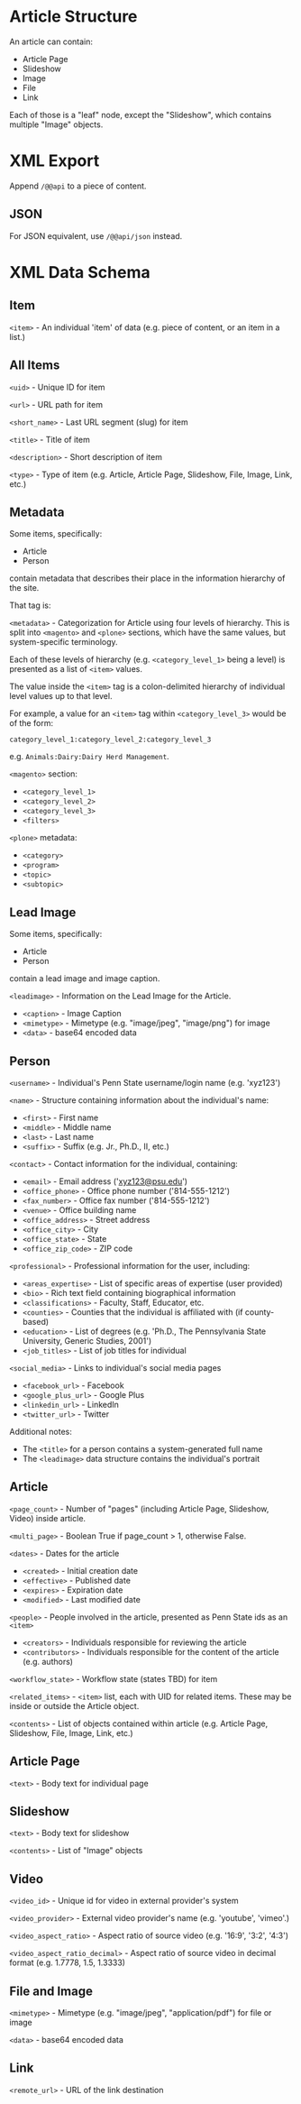 
Article Structure
=================

An article can contain:

   * Article Page
   * Slideshow
   * Image
   * File
   * Link

Each of those is a "leaf" node, except the "Slideshow", which contains multiple "Image" objects.

XML Export
==========

Append `/@@api` to a piece of content.

JSON
----
For JSON equivalent, use `/@@api/json` instead.

XML Data Schema
===============

Item
----
`<item>` - An individual 'item' of data (e.g. piece of content, or an item in a list.)

All Items
---------
`<uid>` - Unique ID for item

`<url>` - URL path for item

`<short_name>` - Last URL segment (slug) for item

`<title>` - Title of item

`<description>` - Short description of item

`<type>` - Type of item (e.g. Article, Article Page, Slideshow, File, Image, Link, etc.)

Metadata
-------------

Some items, specifically:

 * Article
 * Person
 
contain metadata that describes their place in the information hierarchy of the site.

That tag is:

`<metadata>` - Categorization for Article using four levels of hierarchy. This is split into `<magento>` and `<plone>` sections, which have the same values, but system-specific terminology.  

Each of these levels of hierarchy (e.g. `<category_level_1>` being a level) is presented as a list of `<item>` values.

The value inside the `<item>` tag is a colon-delimited hierarchy of individual level values up to that level. 

For example, a value for an `<item>` tag within `<category_level_3>` would be of the form:

`category_level_1:category_level_2:category_level_3`

e.g. `Animals:Dairy:Dairy Herd Management`.

`<magento>` section:

 * `<category_level_1>`
 * `<category_level_2>`
 * `<category_level_3>`
 * `<filters>`

`<plone>` metadata:

 * `<category>`
 * `<program>`
 * `<topic>`
 * `<subtopic>`

Lead Image
---------------

Some items, specifically:

 * Article
 * Person
 
contain a lead image and image caption.

`<leadimage>` - Information on the Lead Image for the Article.

 * `<caption>` - Image Caption
 * `<mimetype>` - Mimetype (e.g. "image/jpeg", "image/png") for image
 * `<data>` - base64 encoded data

Person
------

`<username>` - Individual's Penn State username/login name (e.g. 'xyz123')

`<name>` - Structure containing information about the individual's name:

  * `<first>` - First name
  * `<middle>` - Middle name
  * `<last>` - Last name
  * `<suffix>` - Suffix (e.g. Jr., Ph.D., II, etc.)

`<contact>` - Contact information for the individual, containing:

  * `<email>` - Email address ('xyz123@psu.edu')
  * `<office_phone>` - Office phone number ('814-555-1212')
  * `<fax_number>` - Office fax number ('814-555-1212')
  * `<venue>` - Office building name
  * `<office_address>` - Street address
  * `<office_city>` - City
  * `<office_state>` - State
  * `<office_zip_code>` - ZIP code

`<professional>` - Professional information for the user, including:

  * `<areas_expertise>` - List of specific areas of expertise (user provided)
  * `<bio>` - Rich text field containing biographical information
  * `<classifications>` - Faculty, Staff, Educator, etc.
  * `<counties>` - Counties that the individual is affiliated with (if county-based)
  * `<education>` - List of degrees (e.g. 'Ph.D., The Pennsylvania State University, Generic Studies, 2001')
  * `<job_titles>` - List of job titles for individual

`<social_media>` - Links to individual's social media pages

 * `<facebook_url>` - Facebook
 * `<google_plus_url>` - Google Plus
 * `<linkedin_url>` - LinkedIn
 * `<twitter_url>` - Twitter

Additional notes:

 * The `<title>` for a person contains a system-generated full name
 * The `<leadimage>` data structure contains the individual's portrait

Article
-------
`<page_count>` - Number of "pages" (including Article Page, Slideshow, Video) inside article.

`<multi_page>` - Boolean True if page_count > 1, otherwise False.

`<dates>` - Dates for the article

 * `<created>` - Initial creation date
 * `<effective>` - Published date
 * `<expires>` - Expiration date
 * `<modified>` - Last modified date
    
`<people>` - People involved in the article, presented as Penn State ids as an `<item>`

 * `<creators>` - Individuals responsible for reviewing the article
 * `<contributors>` - Individuals responsible for the content of the article (e.g. authors)
    
`<workflow_state>` - Workflow state (states TBD) for item
    
`<related_items>` - `<item>` list, each with UID for related items. These may be inside or outside the Article object.
    
`<contents>` - List of objects contained within article (e.g. Article Page, Slideshow, File, Image, Link, etc.)


Article Page
------------
`<text>` - Body text for individual page


Slideshow
---------
`<text>` - Body text for slideshow

`<contents>` - List of "Image" objects


Video
---------
`<video_id>` - Unique id for video in external provider's system

`<video_provider>` - External video provider's name (e.g. 'youtube', 'vimeo'.)

`<video_aspect_ratio>` - Aspect ratio of source video (e.g. '16:9', '3:2', '4:3') 

`<video_aspect_ratio_decimal>` - Aspect ratio of source video in decimal format (e.g. 1.7778, 1.5, 1.3333)
 

File and Image
--------------
`<mimetype>` - Mimetype (e.g. "image/jpeg", "application/pdf") for file or image

`<data>` - base64 encoded data


Link
----
`<remote_url>` - URL of the link destination
